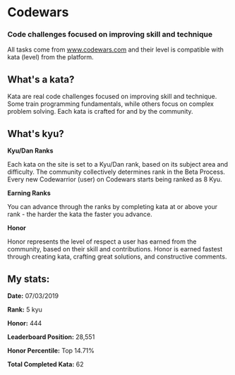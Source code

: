 # Codewars
### Code challenges focused on improving skill and technique

All tasks come from www.codewars.com and their level is compatible with kata (level) from the platform.

## What's a kata?

Kata are real code challenges focused on improving skill and technique. Some train programming fundamentals, while others focus on complex problem solving. Each kata is crafted for and by the community.

## What's kyu?

**Kyu/Dan Ranks**

Each kata on the site is set to a Kyu/Dan rank, based on its subject area and difficulty. The community collectively determines rank in the Beta Process. Every new Codewarrior (user) on Codewars starts being ranked as 8 Kyu.

**Earning Ranks**

You can advance through the ranks by completing kata at or above your rank - the harder the kata the faster you advance.

**Honor**

Honor represents the level of respect a user has earned from the community, based on their skill and contributions. Honor is earned fastest through creating kata, crafting great solutions, and constructive comments.


## My stats:

**Date:**                  07/03/2019

**Rank:**                  5 kyu 

**Honor:**                 444 

**Leaderboard Position:**  28,551

**Honor Percentile:**      Top 14.71%

**Total Completed Kata:**  62

